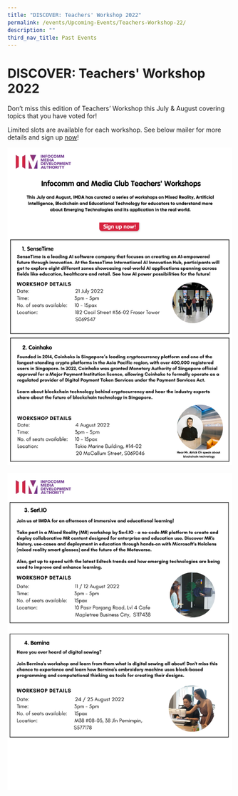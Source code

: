 ```yaml
---
title: "DISCOVER: Teachers' Workshop 2022"
permalink: /events/Upcoming-Events/Teachers-Workshop-22/
description: ""
third_nav_title: Past Events
---
```

# DISCOVER: Teachers' Workshop 2022

Don’t miss this edition of Teachers’ Workshop this July & August covering topics that you have voted for! 

Limited slots are available for each workshop. See below mailer for more details and sign up [now](https://go.gov.sg/teachersworkshop2022)!

![](/images/teacher%20seminar%201.jpg)

![](/images/teacher%20seminar%202.jpg)

